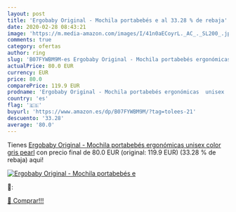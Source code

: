 ```yaml
---
layout: post
title: 'Ergobaby Original - Mochila portabebés e al 33.28 % de rebaja'
date: 2020-02-28 08:43:21
image: 'https://m.media-amazon.com/images/I/41n0aECoyrL._AC_._SL200_.jpg'
comments: true
category: ofertas
author: ring
slug: 'B07FYWBM9M-es Ergobaby Original - Mochila portabebés ergonómicas  unisex  color gris pearl'
actualPrice: 80.0 EUR
currency: EUR
price: 80.0
comparePrice: 119.9 EUR
prodname: 'Ergobaby Original - Mochila portabebés ergonómicas  unisex  color gris pearl'
country: 'es'
flag: '🇪🇸'
buyurl: 'https://www.amazon.es/dp/B07FYWBM9M/?tag=tolees-21'
descuento: '33.28'
average: '80.0'
---
```


Tienes [Ergobaby Original - Mochila portabebés ergonómicas  unisex  color gris pearl](https://www.amazon.es/dp/B07FYWBM9M/?tag=tolees-21) con precio final de  80.0 EUR (original: 119.9 EUR) (33.28 %  de rebaja) aqui!

[![Ergobaby Original - Mochila portabebés e](https://m.media-amazon.com/images/I/41n0aECoyrL._AC_._SL200_.jpg)](https://www.amazon.es/dp/B07FYWBM9M/?tag=tolees-21)

🔎:


[🛒 Comprar!!!](https://www.amazon.es/dp/B07FYWBM9M/?tag=tolees-21)
